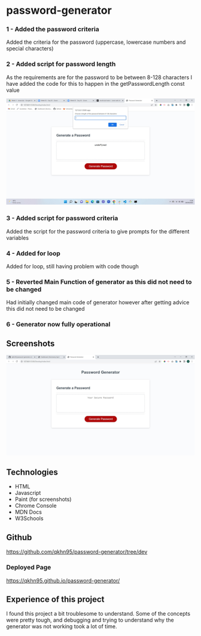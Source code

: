 # password-generator

### 1 - Added the password criteria

Added the criteria for the password (uppercase, lowercase numbers and special characters)

### 2 - Added script for password length

As the requirements are for the password to be between 8-128 characters I have added the code for this to happen in the getPasswordLength const value

![password_length_prompt](./Develop/assets/screenshots/password_prompt_screenshot.jpg)

### 3 - Added script for password criteria

Added the script for the password criteria to give prompts for the different variables

### 4 - Added for loop

Added for loop, still having problem with code though

### 5 - Reverted Main Function of generator as this did not need to be changed

Had initially changed main code of generator however after getting advice this did not need to be changed

### 6 - Generator now fully operational

## Screenshots

![password_generator0](./Develop/assets/screenshots/password-generator.jpg)

## Technologies

- HTML
- Javascript
- Paint (for screenshots)
- Chrome Console
- MDN Docs
- W3Schools

## Github

https://github.com/qkhn95/password-generator/tree/dev

### Deployed Page

https://qkhn95.github.io/password-generator/

## Experience of this project

I found this project a bit troublesome to understand. Some of the concepts were pretty tough, and debugging and trying to understand why the generator was not working took a lot of time.
